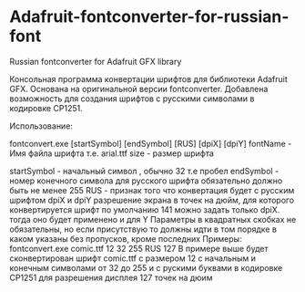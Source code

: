 # Adafruit-fontconverter-for-russian-font
Russian fontconverter for Adafruit GFX library

Консольная программа конвертации шрифтов для библиотеки Adafruit GFX. Основана на оригинальной версии fontconverter. 
Добавлена возможность для создания шрифтов с русскими символами в кодировке CP1251.

Использование:

fontconvert.exe <fontName> <size> [startSymbol] [endSymbol] [RUS] [dpiX] [dpiY]
fontName - Имя файла шрифта т.е. arial.ttf
size - размер шрифта
  
startSymbol - начальный символ , обычно 32 т.е пробел
endSymbol - номер конечного символа для русского шрифта обязательно должно быть не менее 255
RUS - признак того что конвертация будет с русским шрифтом
dpiX и dpiY разрешение экрана в точек на дюйм, для которого конвертируется шрифт по умолчанию 141 можно задать только dpiX. тогда оно будет применено и для Y
Параметры в квадратных скобках не обязательны, но если присутствую то должны идти в том порядке в каком указаны без пропусков, кроме последних
Примеры:
fontconvert.exe comic.ttf 12 32 255 RUS 127
В примере выше будет сконвертирован шрифт comic.ttf с размером 12 с начальным и конечным символами от 32 до 255 и с рускими буквами в кодировке СP1251 
для разрешения дисплея 127 точек на дюим

